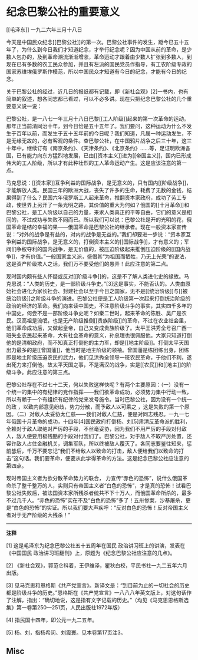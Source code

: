 # 纪念巴黎公社的重要意义

[[毛泽东]]
一九二六年三月十八日

  
今天是中国民众纪念[[巴黎公社]]的第一次。巴黎公社事件的发生，距今已五十五年了，为什么到今日我们才知道纪念，才举行纪念呢？因为中国从前的革命，是少数人包办的，及到革命潮流渐渐增涨，革命运动才跟着由少数人扩张到多数人，到现在已有多数的农工民众参加，并且有左派的国民党员作指导，有工农阶级专政的国家苏维埃俄罗斯作模范，所以中国民众才知道有今日的纪念，才能有今日的纪念。  

关于巴黎公社的经过，近几日的报纸都有记载，即《新社会观》[2]一书内，也有简单的叙述，想各同志都已看过，可以不必多讲。现在只把纪念巴黎公社的几个重要意义说一说：  

巴黎公社，是一八七一年三月十八日巴黎[[工人阶级]]起来的第一次革命的运动。那年正当前清同治十年，到今日恰是五十五年了。我们要问，这种运动为什么不发生于百年以前，而发生于五十五年前的今日呢？我们知道，凡属一种运动发生，不是无缘无故的，必有客观的条件。查巴黎公社，在中国鸦片战争之后三十年，这三十年中，继续订有《南京条约》、《天津条约》、《北京条约》……等，足证明欧洲各国，已有能力向东方猛烈地发展，已由[[资本主义]]进为[[帝国主义]]，国内已形成伟大的工人阶级，所以才有此种壮烈的工人革命运动产生。这是应该注意的第一点。  

马克思说：[[资本家]]互争利益的国际战争，是无意义的，只有国内[[阶级战争]]，才能解放人类。民国三年的欧洲大战，丧失了许多的生命，耗费了无数的金钱，结果得到了什么？民国六年俄罗斯工人起来革命，推翻资本家政府，成功了劳工专政，使世界上另开了一条光明之路，其价值的重大为何如？俄国的[[十月革命]]和巴黎公社，是工人阶级以自己的力量，来求人类真正的平等自由，它们的意义是相同的，不过成功与失败不同而已。所以我们可以说：巴黎公社是开的光明的花，俄国革命是结的幸福的果——俄国革命是巴黎公社的继承者。现在一般资本家宣传说：“对外的战争是有益的，对内的战争是无益的。”我们却要进一步说：“资本家互争利益的国际战争，是无意义的，打倒资本主义的[[国际战争]]，才有意义的；军阀们争权夺利的国内战争，是无价值的，被压迫阶级起来推倒压迫阶级的[[国内战争]]，才有价值。”一般国家主义派，盛倡其“为祖国而牺牲，乃无上光荣”的说法，这是资产阶级欺人之话，我们万不要受他们的愚弄！此应注意的第二点。  

现时国内颇有些人怀疑或反对[[阶级斗争]]的，这是不了解人类进化史的缘故。马克思说：“人类的历史，是一部阶级斗争史。”[3]这是事实，不能否认的。人类由原始社会进化为家长社会、封建社会以至于今日之国家，无不是[[统治阶级]]与[[被统治阶级]]之阶级斗争的演进。巴黎公社便是工人阶级第一次起来打倒统治阶级的政治的经济的革命。我们向来读中国史，不注意阶级斗争的事实，其实四千多年的中国史，何尝不是一部阶级斗争史呢？如秦二世时，起来革命的陈胜、吴广是农民。汉高祖是流氓，也是无产阶级推倒[[贵族阶级]]的革命，不过在农业社会里，他们革命成功后，又做起皇帝，自己又变成贵族阶级了。太平王洪秀全号召广西一班失业农民起来革命，大有社会革命的意义，孙总理也很佩服他。大家只知道打倒他的是清朝政府，而不知真正打倒他的主力军，却是[[地主阶级]]。打倒太平天国出力最多的是[[曾国藩]]，他当时是地主阶级的领袖。曾国藩是练团练出身，团练即是地主阶级压迫农民的武力，他们见洪秀全领导一班农民革命，于他们不利，遂出死力来打倒他。故太平天国之事，不是满汉的战争，实是[[农民]]和[[地主]]的阶级斗争。此应注意的第三点。  

巴黎公社存在不过七十二天，何以失败这样快呢？有两个主要原因：（一）没有一个统一的集中的有纪律的党作指挥——我们欲革命成功，必须势力集中行动一致，所以有赖于一个有组织有纪律的党来发号施令。当时巴黎公社，因为没有一个统一的政 ，以致内部意见纷歧，势力分散，而予敌人以可乘之 ，这是失败的第一个原因。（二）对敌人太妥协太仁慈——我们对敌人仁慈，便是对同志残忍。一九一七年俄国十月革命的成功，十四年[4]国民政府打倒杨、刘[5]肃清反革命派的胜利，全赖对于敌人取绝对严厉的手段，不丝毫妥协，因为我们不用严厉的手段对付敌人，敌人便要用极残酷的手段对付我们了。巴黎公社，对于敌人不取严厉处置，还容许敌人占住金融机关，调集军队，所以终被敌人覆灭了。各同志要鉴往知来，惩前毖后，千万不要忘记“我们不给敌人以致命的打击，敌人便给我们以致命的打击”这句话。我们要革命，便要从此学得革命的方法。这是纪念巴黎公社应注意的第四点。  

现时帝国主义者为欲分散革命势力的联合， 力宣传“赤色的恐怖”，说什么俄国革命杀了整千整万的人，实则只有帝国主义者“白色的恐怖”，才是真的恐怖！试看巴黎公社失败后，被法国资本家所残杀者统共不下十万人，而俄国革命所杀的，最多不过几千人。“赤色的恐怖”实在不及“白色的恐怖”多了！五卅惨案，沙基屠杀，更是“白色的恐怖”的实证。所以我们要大声疾呼：“反对白色的恐怖！反对帝国主义者对于无产阶级的大残杀！”  
  
  

---

**注释**  
  
[1] 这是毛泽东为纪念巴黎公社五十五周年在国民 政治讲习班上的讲演，发表在《中国国民 政治讲习班翻刊》上，原题为《纪念巴黎公社应注意的几点》。  
  
[2] 《新社会观》，郭范仑科着，王伊维泽，瞿秋白校，平民书社一九二五年六月出版。  
  
[3] 见马克思和恩格斯《共产党宣言》。新译文是：“到目前为止的一切社会的历史都是阶级斗争的历史。”恩格斯在《共产党宣言》一八八八年英文版上，对这句话作了注解，指出：“确切地说，这是指有文字记载的历史。”（均见《马克思恩格斯选集》第一卷第250—251页，人民出版社1972年版）  
  
[4] 指民国十四年，即公元一九二五年。  
  
[5] 杨、刘，指杨希闵、刘震寰。见本卷第17页注3。

## Misc



